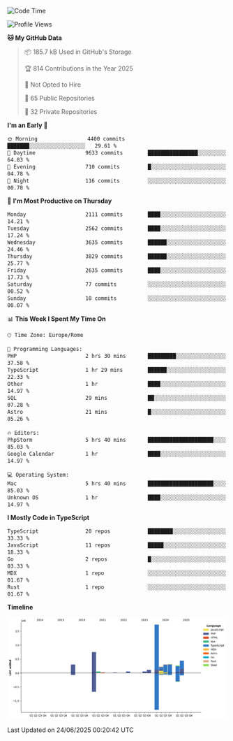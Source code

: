 <!--START_SECTION:waka-->
![Code Time](http://img.shields.io/badge/Code%20Time-6%2C088%20hrs%2041%20mins-blue)

![Profile Views](http://img.shields.io/badge/Profile%20Views-0-blue)

**🐱 My GitHub Data** 

> 📦 185.7 kB Used in GitHub's Storage 
 > 
> 🏆 814 Contributions in the Year 2025
 > 
> 🚫 Not Opted to Hire
 > 
> 📜 65 Public Repositories 
 > 
> 🔑 32 Private Repositories 
 > 
**I'm an Early 🐤** 

```text
🌞 Morning                4400 commits        ███████░░░░░░░░░░░░░░░░░░   29.61 % 
🌆 Daytime                9633 commits        ████████████████░░░░░░░░░   64.83 % 
🌃 Evening                710 commits         █░░░░░░░░░░░░░░░░░░░░░░░░   04.78 % 
🌙 Night                  116 commits         ░░░░░░░░░░░░░░░░░░░░░░░░░   00.78 % 
```
📅 **I'm Most Productive on Thursday** 

```text
Monday                   2111 commits        ████░░░░░░░░░░░░░░░░░░░░░   14.21 % 
Tuesday                  2562 commits        ████░░░░░░░░░░░░░░░░░░░░░   17.24 % 
Wednesday                3635 commits        ██████░░░░░░░░░░░░░░░░░░░   24.46 % 
Thursday                 3829 commits        ██████░░░░░░░░░░░░░░░░░░░   25.77 % 
Friday                   2635 commits        ████░░░░░░░░░░░░░░░░░░░░░   17.73 % 
Saturday                 77 commits          ░░░░░░░░░░░░░░░░░░░░░░░░░   00.52 % 
Sunday                   10 commits          ░░░░░░░░░░░░░░░░░░░░░░░░░   00.07 % 
```


📊 **This Week I Spent My Time On** 

```text
🕑︎ Time Zone: Europe/Rome

💬 Programming Languages: 
PHP                      2 hrs 30 mins       █████████░░░░░░░░░░░░░░░░   37.58 % 
TypeScript               1 hr 29 mins        ██████░░░░░░░░░░░░░░░░░░░   22.33 % 
Other                    1 hr                ████░░░░░░░░░░░░░░░░░░░░░   14.97 % 
SQL                      29 mins             ██░░░░░░░░░░░░░░░░░░░░░░░   07.28 % 
Astro                    21 mins             █░░░░░░░░░░░░░░░░░░░░░░░░   05.26 % 

🔥 Editors: 
PhpStorm                 5 hrs 40 mins       █████████████████████░░░░   85.03 % 
Google Calendar          1 hr                ████░░░░░░░░░░░░░░░░░░░░░   14.97 % 

💻 Operating System: 
Mac                      5 hrs 40 mins       █████████████████████░░░░   85.03 % 
Unknown OS               1 hr                ████░░░░░░░░░░░░░░░░░░░░░   14.97 % 
```

**I Mostly Code in TypeScript** 

```text
TypeScript               20 repos            ████████░░░░░░░░░░░░░░░░░   33.33 % 
JavaScript               11 repos            █████░░░░░░░░░░░░░░░░░░░░   18.33 % 
Go                       2 repos             █░░░░░░░░░░░░░░░░░░░░░░░░   03.33 % 
MDX                      1 repo              ░░░░░░░░░░░░░░░░░░░░░░░░░   01.67 % 
Rust                     1 repo              ░░░░░░░░░░░░░░░░░░░░░░░░░   01.67 % 
```



**Timeline**

![Lines of Code chart](https://raw.githubusercontent.com/frnwtr/frnwtr/main/assets/bar_graph.png)


 Last Updated on 24/06/2025 00:20:42 UTC
<!--END_SECTION:waka-->